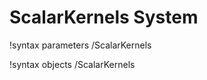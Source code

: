 <!-- MOOSE Documentation Stub: Remove this when content is added. -->

# ScalarKernels System
!syntax parameters /ScalarKernels

!syntax objects /ScalarKernels


